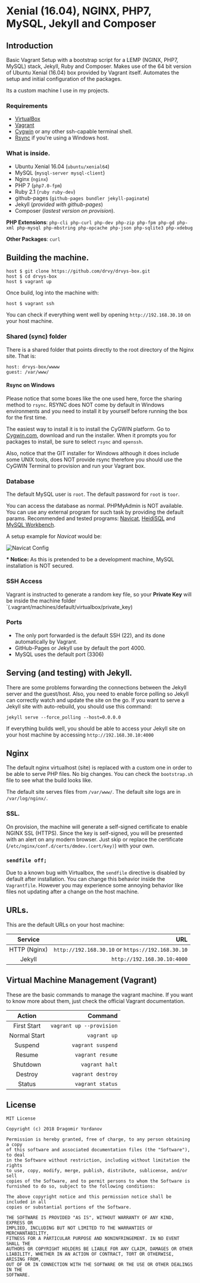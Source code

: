 # Xenial (16.04), NGINX, PHP7, MySQL, Jekyll and Composer

## Introduction
Basic Vagrant Setup with a bootstrap script for a LEMP (NGINX, PHP7, MySQL) stack, Jekyll, Ruby and Composer. Makes use of the 64 bit version of Ubuntu Xenial (16.04) box provided by Vagrant itself. Automates the setup and initial configuration of the packages.

Its a custom machine I use in my projects.

### Requirements
* [VirtualBox](https://www.virtualbox.org)
* [Vagrant](http://vagrantup.com)
* [Cygwin](https://www.cygwin.com/) or any other ssh-capable terminal shell.
* [Rsync](https://es.wikipedia.org/wiki/Rsync) if you're using a Windows host.

### What is inside.
* Ubuntu Xenial 16.04 (`ubuntu/xenial64`)
* MySQL (`mysql-server mysql-client`)
* Nginx (`nginx`)
* PHP 7 (`php7.0-fpm`)
* Ruby 2.1 (`ruby ruby-dev`)
* github-pages (`github-pages bundler jekyll-paginate`)
* Jekyll (_provided with github-pages_)
* Composer (_lastest version on provision_).

__PHP Extensions__:
`php-cli php-curl php-dev php-zip php-fpm php-gd php-xml php-mysql php-mbstring php-opcache php-json php-sqlite3 php-xdebug`

__Other Packages__:
`curl`


## Building the machine.

    host $ git clone https://github.com/drvy/drvys-box.git
    host $ cd drvys-box
    host $ vagrant up

Once build, log into the machine with:

    host $ vagrant ssh

You can check if everything went well by opening `http://192.168.30.10` on your host machine.

### Shared (sync) folder

There is a shared folder that points directly to the root directory of the  Nginx site. That is:

    host: drvys-box/wwww
    guest: /var/www/


#### Rsync on Windows

Please notice that some boxes like the one used here, force the sharing method to `rsync`. RSYNC does NOT come by default in Windows environments and you need to install it by yourself before running the box for the first time.

The easiest way to install it is to install the CyGWIN platform. Go to [Cygwin.com](https://www.cygwin.com/), download and run the installer. When it prompts you for packages to install, be sure to select `rsync` and `openssh`.

Also, notice that the GIT installer for Windows although it does include some UNIX tools, does NOT provide rsync therefore you should use the CyGWIN Terminal to provision and run your Vagrant box.

### Database
The default MySQL user is `root`. The default password for `root` is `toor`.

You can access the database as normal. PHPMyAdmin is NOT available. You can use any external program for such task by providing the default params. Recommended and tested programs: [Navicat](https://www.navicat.com/), [HeidiSQL](https://www.heidisql.com/) and [MySQL Workbench](https://www.mysql.com/products/workbench/).

A setup example for _Navicat_ would be:

![Navicat Config](https://i.imgur.com/QuVmJoQ.gif)

__* Notice:__ As this is pretended to be a development machine, MySQL installation is NOT secured.

### SSH Access

Vagrant is instructed to generate a random key file, so your __Private Key__ will be inside the machine folder `(.vagrant/machines/default/virtualbox/private_key)


### Ports
- The only port forwarded is the default SSH (22), and its done automatically by Vagrant.
- GitHub-Pages or Jekyll use by default the port 4000.
- MySQL uses the default port (3306)


## Serving (and testing) with Jekyll.
There are some problems forwarding the connections between the Jekyll server  and the guest/host. Also, you need to enable force polling so Jekyll can  correctly watch and update the site on the go. If you want to serve a Jekyll site with auto-rebuild, you should use this command:

    jekyll serve --force_polling --host=0.0.0.0

If everything builds well, you should be able to access your Jekyll site on your host machine by accessing `http://192.168.30.10:4000`


## Nginx
The default nginx virtualhost (site) is replaced with a custom one in order to be able to serve PHP files. No big changes. You can check the `bootstrap.sh` file to see what the build looks like.

The default site serves files from `/var/www/`.
The default site logs are in `/var/log/nginx/`.

### SSL.
On provision, the machine will generate a self-signed certificate to enable NGINX SSL (HTTPS). Since the key is self-signed, you will be presented with an alert on any modern browser. Just skip or replace the certificate (`/etc/nginx/conf.d/certs/dmdev.(cert/key)`) with your own.

### `sendfile off;`
Due to a known bug with Virtualbox, the `sendfile` directive is disabled by default after installation. You can change this behavior inside the `Vagrantfile`. However you may experience some annoying behavior like files not updating after a change on the host machine.

## URLs.
This are the default URLs on your host machine:

|   Service    |                                                     URL |
|:------------:|--------------------------------------------------------:|
| HTTP (Nginx) | `http://192.168.30.10` or `https://192.168.30.10`       |
| Jekyll       | `http://192.168.30.10:4000`                             |


## Virtual Machine Management (Vagrant)
These are the basic commands to manage the vagrant machine. If you want to know
more about them, just check the official Vagrant documentation.

|    Action    |                                     Command |
|:------------:|--------------------------------------------:|
| First Start  | `vagrant up --provision`                    |
| Normal Start | `vagrant up`                                |
| Suspend      | `vagrant suspend`                           |
| Resume       | `vagrant resume`                            |
| Shutdown     | `vagrant halt`                              |
| Destroy      | `vagrant destroy`                           |
| Status       | `vagrant status`                            |


## License

    MIT License

    Copyright (c) 2018 Dragomir Yordanov

    Permission is hereby granted, free of charge, to any person obtaining a copy
    of this software and associated documentation files (the "Software"), to deal
    in the Software without restriction, including without limitation the rights
    to use, copy, modify, merge, publish, distribute, sublicense, and/or sell
    copies of the Software, and to permit persons to whom the Software is
    furnished to do so, subject to the following conditions:

    The above copyright notice and this permission notice shall be included in all
    copies or substantial portions of the Software.

    THE SOFTWARE IS PROVIDED "AS IS", WITHOUT WARRANTY OF ANY KIND, EXPRESS OR
    IMPLIED, INCLUDING BUT NOT LIMITED TO THE WARRANTIES OF MERCHANTABILITY,
    FITNESS FOR A PARTICULAR PURPOSE AND NONINFRINGEMENT. IN NO EVENT SHALL THE
    AUTHORS OR COPYRIGHT HOLDERS BE LIABLE FOR ANY CLAIM, DAMAGES OR OTHER
    LIABILITY, WHETHER IN AN ACTION OF CONTRACT, TORT OR OTHERWISE, ARISING FROM,
    OUT OF OR IN CONNECTION WITH THE SOFTWARE OR THE USE OR OTHER DEALINGS IN THE
    SOFTWARE.
